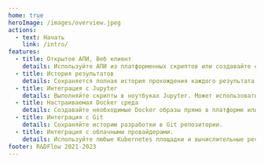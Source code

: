 ```yaml
---
home: true
heroImage: /images/overview.jpeg
actions:
  - text: Начать
    link: /intro/
features:
  - title: Открытое АПИ, Веб клиент
    details: Используйте АПИ из платформенных скриптов или создавайте собственные приложения.
  - title: История результатов
    details: Сохраняется полная история прохождения каждого результата по графу, включая промежуточные данные и скрипты.
  - title: Интеграция с Jupyter
    details: Выполняйте скрипты в ноутбуках Jupyter. Может использоваться для отладки или интерактивной работы.
  - title: Настраиваемая Docker среда
    details: Создавайте необходимые Docker образы прямо в платформе или используйте внешние репозитории.
  - title: Интеграция с Git
    details: Сохраняйте историю разработки в Git репозитории.
  - title: Интеграция с облачными провайдерами.
    details: Используйте любые Kubernetes площадки и вычислительные ресурсы Yandex, VK Cloud или AWS.
footer: R&DFlow 2021-2023
---
```

